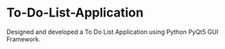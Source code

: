 # To-Do-List-Application
Designed and developed a To Do List Application using Python PyQt5 GUI Framework.
